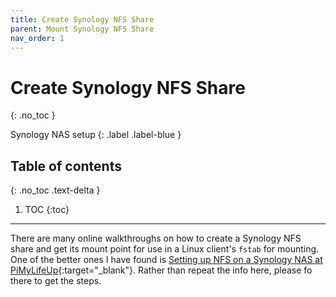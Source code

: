 ```yaml
---
title: Create Synology NFS Share
parent: Mount Synology NFS Share
nav_order: 1
---
```


# Create Synology NFS Share
{: .no_toc }

Synology NAS setup
{: .label .label-blue }

## Table of contents
{: .no_toc .text-delta }

1. TOC
{:toc}

---

There are many online walkthroughs on how to create a Synology NFS share and get its mount point for use in a Linux client's `fstab` for mounting. One of the better ones I have found is [Setting up NFS on a Synology NAS at PiMyLifeUp](https://pimylifeup.com/synology-nas-nfs/){:target="_blank"}. Rather than repeat the info here, please fo there to get the steps.